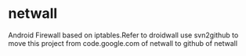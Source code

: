 netwall
=======
Android Firewall based on iptables.Refer to droidwall
use svn2github to move this project from code.google.com of netwall to github of netwall
